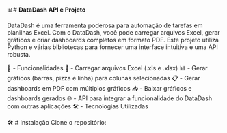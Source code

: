 📊# **DataDash API e Projeto**

DataDash é uma ferramenta poderosa para automação de tarefas em planilhas Excel. Com o DataDash, você pode carregar arquivos Excel, gerar gráficos e criar dashboards completos em formato PDF. Este projeto utiliza Python e várias bibliotecas para fornecer uma interface intuitiva e uma API robusta.

🎨 - Funcionalidades
📂 - Carregar arquivos Excel (.xls e .xlsx)
📊 - Gerar gráficos (barras, pizza e linha) para colunas selecionadas
📋 - Gerar dashboards em PDF com múltiplos gráficos
📥 - Baixar gráficos e dashboards gerados
🌐 - API para integrar a funcionalidade do DataDash com outras aplicações
🛠️ - Tecnologias Utilizadas

🛠️ # Instalação
Clone o repositório:
